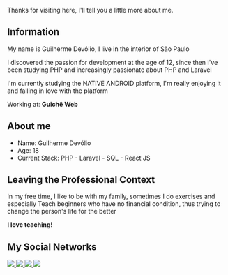 Thanks for visiting here, I'll tell you a little more about me.

## Information

My name is Guilherme Devólio, I live in the interior of São Paulo

I discovered the passion for development at the age of 12, since then I've been studying PHP and increasingly passionate about PHP and Laravel

I'm currently studying the NATIVE ANDROID platform, I'm really enjoying it and falling in love with the platform

Working at: <b> Guichê Web </b>

## About me

* Name: Guilherme Devólio
* Age: 18
* Current Stack: PHP - Laravel - SQL - React JS

## Leaving the Professional Context

In my free time, I like to be with my family, sometimes I do exercises and especially Teach beginners who have no financial condition, thus trying to change the person's life for the better

**I love teaching!**

## My Social Networks

<div>
    <a target='_blank' href="https://twitter.com/DevGuilherme1">
        <img src="https://img.shields.io/badge/Twitter-1DA1F2?style=for-the-badge&logo=twitter&logoColor=white">
    </a>
    <a target='_blank' href="https://instagram.com/guilhermedevolio">
        <img src="https://img.shields.io/badge/Instagram-E4405F?style=for-the-badge&logo=instagram&logoColor=white">
    </a>
    <a target='_blank' href="[https://linkedin.com/in/https://www.linkedin.com/in/guilherme-dev%C3%B3lio-3442a01b4/](https://www.linkedin.com/in/guidevolio/)">
        <img src="https://img.shields.io/badge/LinkedIn-0077B5?style=for-the-badge&logo=linkedin&logoColor=white">
    </a>
    <a target='_blank' href="https://www.youtube.com/channel/UCWvpng3UehEnVM8THSNW15A">
        <img src="https://img.shields.io/badge/YouTube-FF0000?style=for-the-badge&logo=youtube&logoColor=white">
    </a>
</div>
